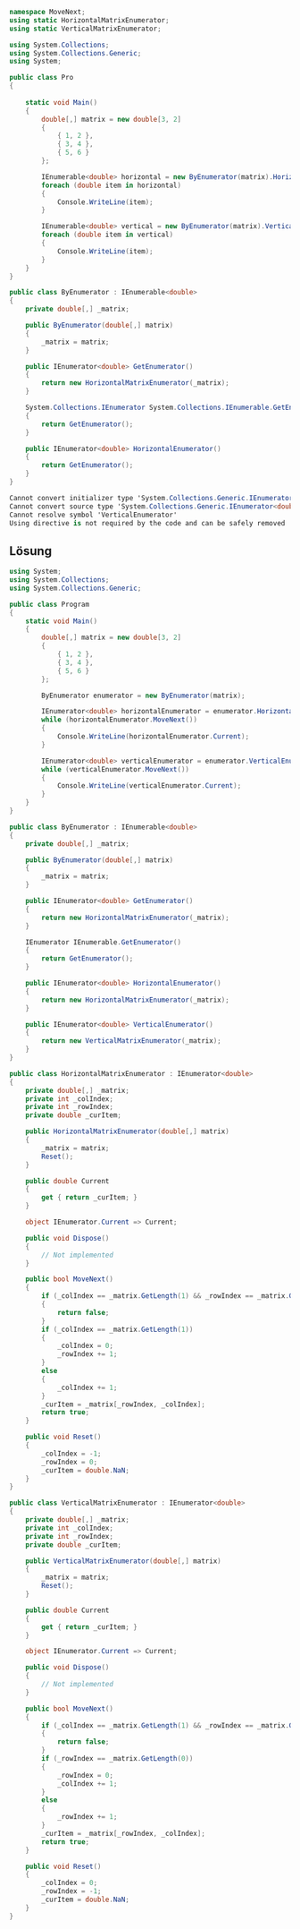﻿````csharp
namespace MoveNext;
using static HorizontalMatrixEnumerator;
using static VerticalMatrixEnumerator;

using System.Collections;
using System.Collections.Generic;
using System;

public class Pro
{
    
    static void Main()
    {
        double[,] matrix = new double[3, 2]
        {
            { 1, 2 },
            { 3, 4 },
            { 5, 6 }
        };

        IEnumerable<double> horizontal = new ByEnumerator(matrix).HorizontalEnumerator();
        foreach (double item in horizontal)
        {
            Console.WriteLine(item);
        }

        IEnumerable<double> vertical = new ByEnumerator(matrix).VerticalEnumerator();
        foreach (double item in vertical)
        {
            Console.WriteLine(item);
        }
    }
}

public class ByEnumerator : IEnumerable<double>
{
    private double[,] _matrix;

    public ByEnumerator(double[,] matrix)
    {
        _matrix = matrix;
    }

    public IEnumerator<double> GetEnumerator()
    {
        return new HorizontalMatrixEnumerator(_matrix);
    }

    System.Collections.IEnumerator System.Collections.IEnumerable.GetEnumerator()
    {
        return GetEnumerator();
    }

    public IEnumerator<double> HorizontalEnumerator()
    {
        return GetEnumerator();
    }
}
````

````csharp
Cannot convert initializer type 'System.Collections.Generic.IEnumerator<double>' to target type 'System.Collections.Generic.IEnumerable<double>'
Cannot convert source type 'System.Collections.Generic.IEnumerator<double>' to target type 'System.Collections.Generic.IEnumerable<double>'
Cannot resolve symbol 'VerticalEnumerator'
Using directive is not required by the code and can be safely removed
````



## Lösung 


````csharp
using System;
using System.Collections;
using System.Collections.Generic;

public class Program
{
    static void Main()
    {
        double[,] matrix = new double[3, 2]
        {
            { 1, 2 },
            { 3, 4 },
            { 5, 6 }
        };

        ByEnumerator enumerator = new ByEnumerator(matrix);

        IEnumerator<double> horizontalEnumerator = enumerator.HorizontalEnumerator();
        while (horizontalEnumerator.MoveNext())
        {
            Console.WriteLine(horizontalEnumerator.Current);
        }

        IEnumerator<double> verticalEnumerator = enumerator.VerticalEnumerator();
        while (verticalEnumerator.MoveNext())
        {
            Console.WriteLine(verticalEnumerator.Current);
        }
    }
}

public class ByEnumerator : IEnumerable<double>
{
    private double[,] _matrix;

    public ByEnumerator(double[,] matrix)
    {
        _matrix = matrix;
    }

    public IEnumerator<double> GetEnumerator()
    {
        return new HorizontalMatrixEnumerator(_matrix);
    }

    IEnumerator IEnumerable.GetEnumerator()
    {
        return GetEnumerator();
    }

    public IEnumerator<double> HorizontalEnumerator()
    {
        return new HorizontalMatrixEnumerator(_matrix);
    }

    public IEnumerator<double> VerticalEnumerator()
    {
        return new VerticalMatrixEnumerator(_matrix);
    }
}

public class HorizontalMatrixEnumerator : IEnumerator<double>
{
    private double[,] _matrix;
    private int _colIndex;
    private int _rowIndex;
    private double _curItem;

    public HorizontalMatrixEnumerator(double[,] matrix)
    {
        _matrix = matrix;
        Reset();
    }

    public double Current
    {
        get { return _curItem; }
    }

    object IEnumerator.Current => Current;

    public void Dispose()
    {
        // Not implemented
    }

    public bool MoveNext()
    {
        if (_colIndex == _matrix.GetLength(1) && _rowIndex == _matrix.GetLength(0))
        {
            return false;
        }
        if (_colIndex == _matrix.GetLength(1))
        {
            _colIndex = 0;
            _rowIndex += 1;
        }
        else
        {
            _colIndex += 1;
        }
        _curItem = _matrix[_rowIndex, _colIndex];
        return true;
    }

    public void Reset()
    {
        _colIndex = -1;
        _rowIndex = 0;
        _curItem = double.NaN;
    }
}

public class VerticalMatrixEnumerator : IEnumerator<double>
{
    private double[,] _matrix;
    private int _colIndex;
    private int _rowIndex;
    private double _curItem;

    public VerticalMatrixEnumerator(double[,] matrix)
    {
        _matrix = matrix;
        Reset();
    }

    public double Current
    {
        get { return _curItem; }
    }

    object IEnumerator.Current => Current;

    public void Dispose()
    {
        // Not implemented
    }

    public bool MoveNext()
    {
        if (_colIndex == _matrix.GetLength(1) && _rowIndex == _matrix.GetLength(0))
        {
            return false;
        }
        if (_rowIndex == _matrix.GetLength(0))
        {
            _rowIndex = 0;
            _colIndex += 1;
        }
        else
        {
            _rowIndex += 1;
        }
        _curItem = _matrix[_rowIndex, _colIndex];
        return true;
    }

    public void Reset()
    {
        _colIndex = 0;
        _rowIndex = -1;
        _curItem = double.NaN;
    }
}
````